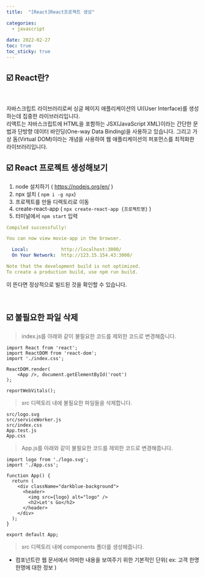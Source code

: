 ```yaml
---
title:  "[React]React프로젝트 생성" 

categories:
  - javascript
  
date: 2022-02-27 
toc: true
toc_sticky: true
---
```




## ☑️ React란?
<br/>

자바스크립트 라이브러리로써 싱글 페이지 애플리케이션의 UI(User Interface)를 생성하는데 집중한 라이브러리입니다.   
리액트는 자바스크립트에 HTML을 포함하는 JSX(JavaScript XML)이라는 간단한 문법과 단방향 데이터 바인딩(One-way Data Binding)을 사용하고 있습니다. 
 그리고 가상 돔(Virtual DOM)이라는 개념을 사용하여 웹 애플리케이션의 퍼포먼스를 최적화한 라이브러리입니다.


## ☑️ React 프로젝트 생성해보기

1. node 설치하기 ( https://nodejs.org/en/ )
2. npx 설치 ( ```npm i -g npx```)
3. 프로젝트를 만들 디렉토리로 이동
4. create-react-app ( ```npx create-react-app {프로젝트명}``` ) 
5. 터미널에서 ```npm start``` 입력

```yaml 
Compiled successfully!

You can now view movie-app in the browser.

  Local:            http://localhost:3000/
  On Your Network:  http://123.15.154.43:3000/

Note that the development build is not optimized.
To create a production build, use npm run build.
```
이 뜬다면 정상적으로 빌드된 것을 확인할 수 있습니다.

<br/>


## ☑️ 불필요한 파일 삭제

> index.js를 아래와 같이 불필요한 코드를 제외한 코드로 변경해줍니다.
```liquid
import React from 'react';
import ReactDOM from 'react-dom';
import './index.css';

ReactDOM.render(
    <App />, document.getElementById('root')
);

reportWebVitals();
```

> src 디렉토리 내에 불필요한 파일들을 삭제합니다.
```
src/logo.svg
src/serviceWorker.js
src/index.css
App.test.js
App.css
```

> App.js를 아래와 같이 불필요한 코드를 제외한 코드로 변경해줍니다.
```liquid
import logo from './logo.svg';
import './App.css';

function App() {
  return (
    <div className="darkblue-background">
      <header>
        <img src={logo} alt="logo" />
        <h2>Let's Go</h2>
      </header>
    </div>
  );
}

export default App;
```

>  src 디렉토리 내에 components 폴더를 생성해줍니다.

* 컴포넌트란 웹 문서에서 어떠한 내용을 보여주기 위한 기본적인 단위( ex: 고객 한명한명에 대한 정보 )

